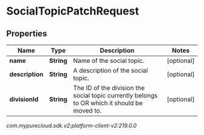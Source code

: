 # SocialTopicPatchRequest


## Properties

| Name | Type | Description | Notes |
| ------------ | ------------- | ------------- | ------------- |
| **name** | **String** | Name of the social topic. |  [optional] |
| **description** | **String** | A description of the social topic. |  [optional] |
| **divisionId** | **String** | The ID of the division the social topic currently belongs to OR which it should be moved to. |  [optional] |




_com.mypurecloud.sdk.v2:platform-client-v2:219.0.0_
